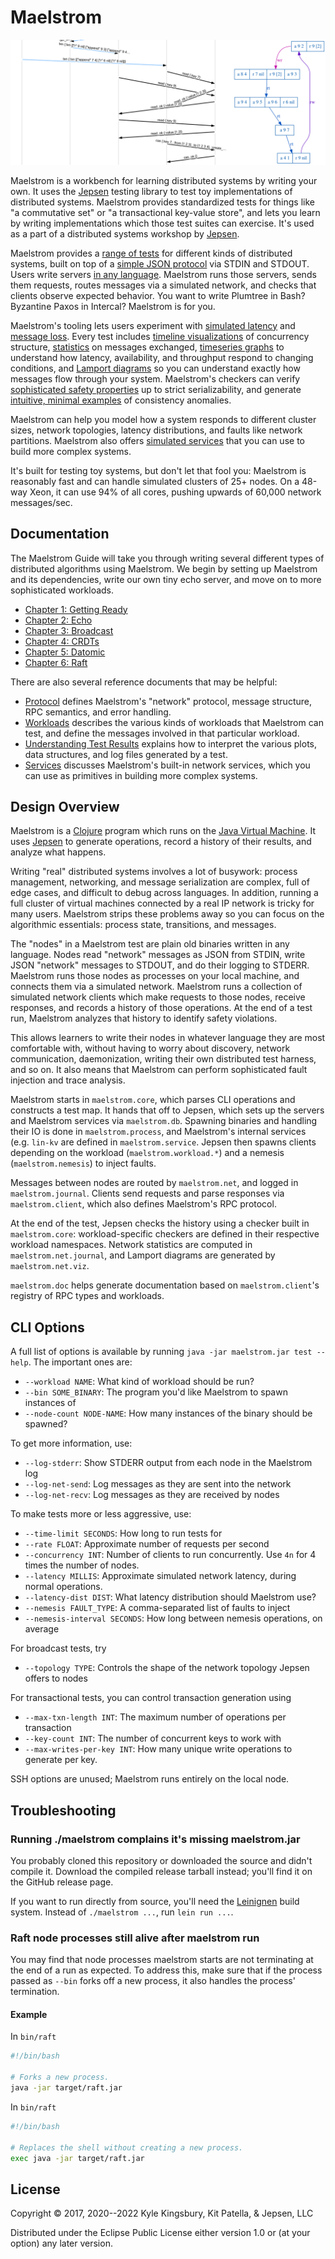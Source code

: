 # Maelstrom

![Two images generated by Maelstrom runs of a transactional workload: a Lamport diagram showing requests flowing to transaction coordinators and on to a KV store, and a serialization anomaly consisting of dependency edges forming a cycle between transactions.](/doc/promo.png)

Maelstrom is a workbench for learning distributed systems by writing your own.
It uses the [Jepsen](https://github.com/jepsen-io/jepsen) testing library to
test toy implementations of distributed systems. Maelstrom provides
standardized tests for things like "a commutative set" or "a transactional
key-value store", and lets you learn by writing implementations which those
test suites can exercise. It's used as a part of a distributed systems workshop
by [Jepsen](https://jepsen.io/training).

Maelstrom provides a [range of tests](/doc/workloads.md) for different kinds of
distributed systems, built on top of a [simple JSON
protocol](/doc/protocol.md) via STDIN and STDOUT. Users write servers [in any
language](/demo). Maelstrom runs those servers, sends them requests, routes
messages via a simulated network, and checks that clients observe expected
behavior. You want to write Plumtree in Bash? Byzantine Paxos in Intercal?
Maelstrom is for you.

Maelstrom's tooling lets users experiment with [simulated
latency](/doc/03-broadcast/02-performance.md) and [message
loss](/doc/04-crdts/01-g-set.md#a-simple-g-set). Every test includes [timeline
visualizations](/doc/05-datomic/not-concurrent.png) of concurrency structure,
[statistics](/doc/03-broadcast/02-performance.md#how-many-messages) on messages
exchanged, [timeseries graphs](/doc/06-raft/final.png) to understand how
latency, availability, and throughput respond to changing conditions, and
[Lamport diagrams](/doc/05-datomic/missing-value.png) so you can understand
exactly how messages flow through your system. Maelstrom's checkers can verify
[sophisticated safety properties](https://github.com/jepsen-io/elle) up to
strict serializability, and generate [intuitive, minimal
examples](/doc/05-datomic/g1-realtime.svg) of consistency anomalies.

Maelstrom can help you model how a system responds to different cluster sizes,
network topologies, latency distributions, and faults like network partitions.
Maelstrom also offers [simulated services](/doc/services.md) that you can use
to build more complex systems.

It's built for testing toy systems, but don't let that fool you: Maelstrom is
reasonably fast and can handle simulated clusters of 25+ nodes. On a 48-way
Xeon, it can use 94% of all cores, pushing upwards of 60,000 network
messages/sec.

## Documentation

The Maelstrom Guide will take you through writing several different types of
distributed algorithms using Maelstrom. We begin by setting up Maelstrom and
its dependencies, write our own tiny echo server, and move on to more
sophisticated workloads.

- [Chapter 1: Getting Ready](doc/01-getting-ready/index.md)
- [Chapter 2: Echo](doc/02-echo/index.md)
- [Chapter 3: Broadcast](doc/03-broadcast/index.md)
- [Chapter 4: CRDTs](doc/04-crdts/index.md)
- [Chapter 5: Datomic](doc/05-datomic/index.md)
- [Chapter 6: Raft](doc/06-raft/index.md)

There are also several reference documents that may be helpful:

- [Protocol](doc/protocol.md) defines Maelstrom's "network" protocol, message
  structure, RPC semantics, and error handling.
- [Workloads](doc/workloads.md) describes the various kinds of workloads that
  Maelstrom can test, and define the messages involved in that particular
  workload.
- [Understanding Test Results](doc/results.md) explains how to interpret the
  various plots, data structures, and log files generated by a test.
- [Services](doc/services.md) discusses Maelstrom's built-in network services,
  which you can use as primitives in building more complex systems.


## Design Overview

Maelstrom is a [Clojure](https://clojure.org/) program which runs on the [Java
Virtual Machine](https://en.wikipedia.org/wiki/Java_virtual_machine). It uses
[Jepsen](https://github.com/jepsen-io/jepsen) to generate operations, record a
history of their results, and analyze what happens.

Writing "real" distributed systems involves a lot of busywork: process
management, networking, and message serialization are complex, full of edge
cases, and difficult to debug across languages. In addition, running a full
cluster of virtual machines connected by a real IP network is tricky for many
users. Maelstrom strips these problems away so you can focus on the algorithmic
essentials: process state, transitions, and messages.

The "nodes" in a Maelstrom test are plain old binaries written in any language.
Nodes read "network" messages as JSON from STDIN, write JSON "network" messages
to STDOUT, and do their logging to STDERR. Maelstrom runs those nodes as
processes on your local machine, and connects them via a simulated network.
Maelstrom runs a collection of simulated network clients which make requests to
those nodes, receive responses, and records a history of those operations. At
the end of a test run, Maelstrom analyzes that history to identify safety
violations.

This allows learners to write their nodes in whatever language they are most
comfortable with, without having to worry about discovery, network
communication, daemonization, writing their own distributed test harness, and
so on. It also means that Maelstrom can perform sophisticated fault injection
and trace analysis.

Maelstrom starts in `maelstrom.core`, which parses CLI operations and
constructs a test map. It hands that off to Jepsen, which sets up the servers
and Maelstrom services via `maelstrom.db`. Spawning binaries and handling their
IO is done in `maelstrom.process`, and Maelstrom's internal services (e.g.
`lin-kv` are defined in `maelstrom.service`. Jepsen then spawns clients
depending on the workload (`maelstrom.workload.*`) and a nemesis
(`maelstrom.nemesis`) to inject faults.

Messages between nodes are routed by `maelstrom.net`, and logged in
`maelstrom.journal`. Clients send requests and parse responses via
`maelstrom.client`, which also defines Maelstrom's RPC protocol.

At the end of the test, Jepsen checks the history using a checker built in
`maelstrom.core`: workload-specific checkers are defined in their respective
workload namespaces. Network statistics are computed in
`maelstrom.net.journal`, and Lamport diagrams are generated by
`maelstrom.net.viz`.

`maelstrom.doc` helps generate documentation based on `maelstrom.client`'s
registry of RPC types and workloads.

## CLI Options

A full list of options is available by running `java -jar maelstrom.jar test
--help`. The important ones are:

- `--workload NAME`: What kind of workload should be run?
- `--bin SOME_BINARY`: The program you'd like Maelstrom to spawn instances of
- `--node-count NODE-NAME`: How many instances of the binary should be spawned?

To get more information, use:

- `--log-stderr`: Show STDERR output from each node in the Maelstrom log
- `--log-net-send`: Log messages as they are sent into the network
- `--log-net-recv`: Log messages as they are received by nodes

To make tests more or less aggressive, use:

- `--time-limit SECONDS`: How long to run tests for
- `--rate FLOAT`: Approximate number of requests per second
- `--concurrency INT`: Number of clients to run concurrently. Use `4n` for 4 times the number of nodes.
- `--latency MILLIS`: Approximate simulated network latency, during normal
  operations.
- `--latency-dist DIST`: What latency distribution should Maelstrom use?
- `--nemesis FAULT_TYPE`: A comma-separated list of faults to inject
- `--nemesis-interval SECONDS`: How long between nemesis operations, on average

For broadcast tests, try

- `--topology TYPE`: Controls the shape of the network topology Jepsen offers
  to nodes

For transactional tests, you can control transaction generation using

- `--max-txn-length INT`: The maximum number of operations per transaction
- `--key-count INT`: The number of concurrent keys to work with
- `--max-writes-per-key INT`: How many unique write operations to generate per key.

SSH options are unused; Maelstrom runs entirely on the local node.

## Troubleshooting

### Running ./maelstrom complains it's missing maelstrom.jar

You probably cloned this repository or downloaded the source and didn't compile
it. Download the compiled release tarball instead; you'll find it on the GitHub
release page.

If you want to run directly from source, you'll need the
[Leinignen](https://leiningen.org/`) build system. Instead of `./maelstrom
...`, run `lein run ...`.

### Raft node processes still alive after maelstrom run

You may find that node processes maelstrom starts are not terminating at the end of a run as expected. To address this, make sure that if the process passed as `--bin` forks off a new process, it also handles the process' termination.

#### Example

In `bin/raft`
```sh
#!/bin/bash

# Forks a new process.
java -jar target/raft.jar
```

In `bin/raft`
```sh
#!/bin/bash

# Replaces the shell without creating a new process.
exec java -jar target/raft.jar
```

## License

Copyright © 2017, 2020--2022 Kyle Kingsbury, Kit Patella, & Jepsen, LLC

Distributed under the Eclipse Public License either version 1.0 or (at
your option) any later version.
